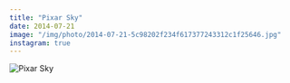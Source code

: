 ```yaml
---
title: "Pixar Sky"
date: 2014-07-21
image: "/img/photo/2014-07-21-5c98202f234f617377243312c1f25646.jpg"
instagram: true
---
```


![Pixar Sky](/img/photo/2014-07-21-5c98202f234f617377243312c1f25646.jpg)
